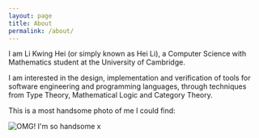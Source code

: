 ```yaml
---
layout: page
title: About
permalink: /about/
---
```

I am Li Kwing Hei (or simply known as Hei Li), a Computer Science with Mathematics student at the University of Cambridge.  

I am interested in the design, implementation and verification of tools for software engineering and programming languages, through techniques from Type Theory, Mathematical Logic and Category Theory.

This is a most handsome photo of me I could find:

![OMG! I'm so handsome x](/assets/me.jpg)

<!--- 
This is the base Jekyll theme. You can find out more info about customizing your Jekyll theme, as well as basic Jekyll usage documentation at [jekyllrb.com](https://jekyllrb.com/)

You can find the source code for Minima at GitHub:
[jekyll][jekyll-organization] /
[minima](https://github.com/jekyll/minima)

You can find the source code for Jekyll at GitHub:
[jekyll][jekyll-organization] /
[jekyll](https://github.com/jekyll/jekyll)


[jekyll-organization]: https://github.com/jekyll
-->